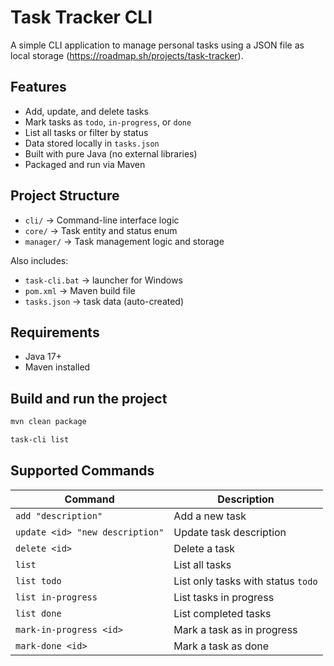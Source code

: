 # Task Tracker CLI

A simple CLI application to manage personal tasks using a JSON file as local storage (https://roadmap.sh/projects/task-tracker).

## Features

-   Add, update, and delete tasks
-   Mark tasks as `todo`, `in-progress`, or `done`
-   List all tasks or filter by status
-   Data stored locally in `tasks.json`
-   Built with pure Java (no external libraries)
-   Packaged and run via Maven

## Project Structure

-   `cli/` → Command-line interface logic
-   `core/` → Task entity and status enum
-   `manager/` → Task management logic and storage

Also includes:

-   `task-cli.bat` → launcher for Windows
-   `pom.xml` → Maven build file
-   `tasks.json` → task data (auto-created)

## Requirements

-   Java 17+
-   Maven installed

## Build and run the project

```bash
mvn clean package
```

```bash
task-cli list
```

## Supported Commands

| Command                         | Description                        |
| ------------------------------- | ---------------------------------- |
| `add "description"`             | Add a new task                     |
| `update <id> "new description"` | Update task description            |
| `delete <id>`                   | Delete a task                      |
| `list`                          | List all tasks                     |
| `list todo`                     | List only tasks with status `todo` |
| `list in-progress`              | List tasks in progress             |
| `list done`                     | List completed tasks               |
| `mark-in-progress <id>`         | Mark a task as in progress         |
| `mark-done <id>`                | Mark a task as done                |
